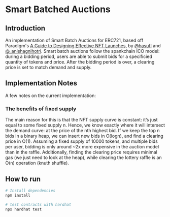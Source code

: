 # Smart Batched Auctions 

## Introduction

An implementation of Smart Batch Auctions for ERC721, based off Paradigm's [A Guide to Designing Effective NFT Launches](https://www.paradigm.xyz/2021/10/a-guide-to-designing-effective-nft-launches/), by [@hasufl](https://twitter.com/hasufl) and [@_anishagnihotri](https://twitter.com/_anishagnihotri). Smart batch auctions follow the spankchain ICO model: during a bidding period, users are able to submit bids for a specificied quantity of tokens and price. After the bidding period is over, a clearing price is set to match demand and supply.
 

## Implementation Notes

A few notes on the current implementation:

### The benefits of fixed supply

The main reason for this is that the NFT supply curve is constant: it’s just equal to some fixed supply n. Hence, we know exactly where it will intersect the demand curve: at the price of the nth highest bid. If we keep the top n bids in a binary heap, we can insert new bids in O(logn), and find a clearing price in O(1). Assuming a fixed supply of 10000 tokens, and multiple bids per user, bidding is only around ~2x more expensive in the auction model than in the raffle. Additionally, finding the clearing price requires minimal gas (we just need to look at the heap), while clearing the lottery raffle is an O(n) operation (knuth shuffle). 


## How to run 

```bash
# Install dependencies
npm install

# test contracts with hardhat
npx hardhat test
```